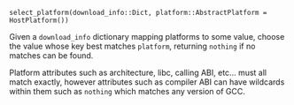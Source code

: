 ```
select_platform(download_info::Dict, platform::AbstractPlatform = HostPlatform())
```

Given a `download_info` dictionary mapping platforms to some value, choose the value whose key best matches `platform`, returning `nothing` if no matches can be found.

Platform attributes such as architecture, libc, calling ABI, etc... must all match exactly, however attributes such as compiler ABI can have wildcards within them such as `nothing` which matches any version of GCC.
